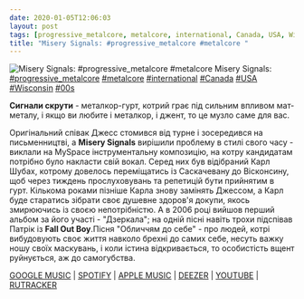 ```yaml
---
date: 2020-01-05T12:06:03
layout: post
tags: [progressive_metalcore, metalcore, international, Canada, USA, Wisconsin, 00s]
title: "Misery Signals: #progressive_metalcore #metalcore "
---
```

![Misery Signals: #progressive_metalcore #metalcore ](https://res.cloudinary.com/vast-space-unexplored/image/upload/photos/photo_845_05-01-2020_12-06-03.jpg)
Misery Signals: [#progressive_metalcore](/tags/#progressive_metalcore) [#metalcore](/tags/#metalcore) [#international](/tags/#international) [#Canada](/tags/#Canada) [#USA](/tags/#USA) [#Wisconsin](/tags/#Wisconsin) [#00s](/tags/#00s)

**Сигнали скрути** - металкор-гурт, котрий грає під сильним впливом мат-металу, і якщо ви любите і металкор, і джент, то це музло саме для вас.

Оригінальний співак Джесс стомився від турне і зосередився на письменництві, а **Misery Signals** вирішили проблему в стилі свого часу - виклали на MySpace інструментальну композицію, на котру кандидатам потрібно було накласти свій вокал. Серед них був відібраний Карл Шубах, котрому довелось переміщатись із Саскачевану до Вісконсину, щоб через тиждень прослуховувань та репетицій бути прийнятим в гурт. Кількома роками пізніше Карла знову замінять Джессом, а Карл буде старатись зібрати своє душевне здоров&#39;я докупи, якось змирюючись із своєю непотрібністю. А в 2006 році вийшов перший альбом за його участі - &quot;Дзеркала&quot;; на одній пісні навіть трохи підспівав Патрік із **Fall Out Boy**.Пісня &quot;Обличчям до себе&quot; - про людей, котрі вибудовують своє життя навколо брехні до самих себе, несуть важку ношу своїх маскувань, і коли істина відкривається, то особистість вщент руйнується, аж до самогубства.

[GOOGLE MUSIC](https://play.google.com/music/m/Boi7dgazigysk7zduwtooangcua?t=Mirrors_-_Misery_Signals) \| [SPOTIFY](https://open.spotify.com/album/0chr4EVPG5xBV6A88BLE9l) \| [APPLE MUSIC](https://music.apple.com/us/album/mirrors/213509293) \| [DEEZER](https://www.deezer.com/album/93372?utm_source=deezer&amp;utm_content=album-93372&amp;utm_term=1601611822_1578218649&amp;utm_medium=web) \| [YOUTUBE](https://www.youtube.com/playlist?list=PLk1qdIPEDa3a39gTIXwTYK4J6d012zvOZ) \| [RUTRACKER](https://rutracker.org/forum/viewtopic.php?t=1869430)